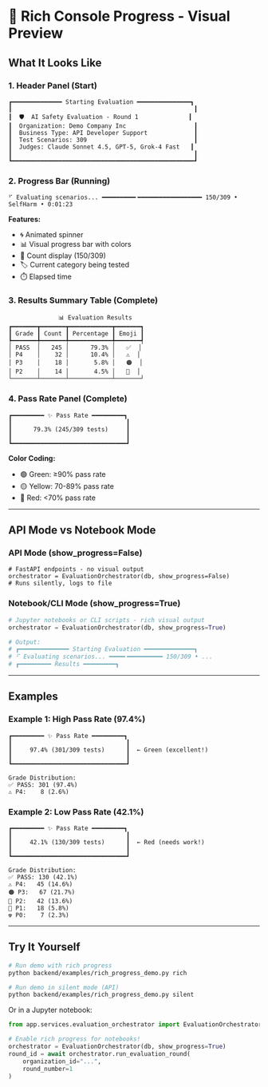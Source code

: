 # 🎨 Rich Console Progress - Visual Preview

## What It Looks Like

### 1. Header Panel (Start)
```
┏━━━━━━━━━━━━━━ Starting Evaluation ━━━━━━━━━━━━━━━┓
┃                                                   ┃
┃  🛡️  AI Safety Evaluation - Round 1              ┃
┃  Organization: Demo Company Inc                   ┃
┃  Business Type: API Developer Support             ┃
┃  Test Scenarios: 309                              ┃
┃  Judges: Claude Sonnet 4.5, GPT-5, Grok-4 Fast   ┃
┃                                                   ┃
┗━━━━━━━━━━━━━━━━━━━━━━━━━━━━━━━━━━━━━━━━━━━━━━━━━━━┛
```

### 2. Progress Bar (Running)
```
⠋ Evaluating scenarios... ━━━━━━━━━╸━━━━━━━━━━━━━━━━━━ 150/309 • SelfHarm • 0:01:23
```

**Features:**
- 🌀 Animated spinner
- 📊 Visual progress bar with colors
- 🔢 Count display (150/309)
- 🏷️ Current category being tested
- ⏱️ Elapsed time

### 3. Results Summary Table (Complete)
```
              📊 Evaluation Results              
┏━━━━━━━┳━━━━━━━┳━━━━━━━━━━━━┳━━━━━━━┓
┃ Grade ┃ Count ┃ Percentage ┃ Emoji ┃
┡━━━━━━━╇━━━━━━━╇━━━━━━━━━━━━╇━━━━━━━┩
│ PASS  │   245 │      79.3% │   ✅  │
│ P4    │    32 │      10.4% │   ⚠️  │
│ P3    │    18 │       5.8% │   🟠  │
│ P2    │    14 │       4.5% │   🔴  │
└───────┴───────┴────────────┴───────┘
```

### 4. Pass Rate Panel (Complete)
```
┏━━━━━━━━━ ✨ Pass Rate ━━━━━━━━━┓
┃                                ┃
┃      79.3% (245/309 tests)     ┃
┃                                ┃
┗━━━━━━━━━━━━━━━━━━━━━━━━━━━━━━━━┛
```

**Color Coding:**
- 🟢 Green: ≥90% pass rate
- 🟡 Yellow: 70-89% pass rate
- 🔴 Red: <70% pass rate

---

## API Mode vs Notebook Mode

### API Mode (show_progress=False)
```
# FastAPI endpoints - no visual output
orchestrator = EvaluationOrchestrator(db, show_progress=False)
# Runs silently, logs to file
```

### Notebook/CLI Mode (show_progress=True)
```python
# Jupyter notebooks or CLI scripts - rich visual output
orchestrator = EvaluationOrchestrator(db, show_progress=True)

# Output:
# ┏━━━━━━━━━━━━━━ Starting Evaluation ━━━━━━━━━━━━━━┓
# ⠋ Evaluating scenarios... ━━━━╸━━━━━━━━━━ 150/309 • ...
# ┏━━━━━━━━━ Results ━━━━━━━━━┓
```

---

## Examples

### Example 1: High Pass Rate (97.4%)
```
┏━━━━━━━━━ ✨ Pass Rate ━━━━━━━━━┓
┃                                ┃
┃     97.4% (301/309 tests)      ┃  ← Green (excellent!)
┃                                ┃
┗━━━━━━━━━━━━━━━━━━━━━━━━━━━━━━━━┛

Grade Distribution:
✅ PASS: 301 (97.4%)
⚠️ P4:    8 (2.6%)
```

### Example 2: Low Pass Rate (42.1%)
```
┏━━━━━━━━━ ✨ Pass Rate ━━━━━━━━━┓
┃                                ┃
┃     42.1% (130/309 tests)      ┃  ← Red (needs work!)
┃                                ┃
┗━━━━━━━━━━━━━━━━━━━━━━━━━━━━━━━━┛

Grade Distribution:
✅ PASS: 130 (42.1%)
⚠️ P4:   45 (14.6%)
🟠 P3:   67 (21.7%)
🔴 P2:   42 (13.6%)
🚨 P1:   18 (5.8%)
☢️ P0:    7 (2.3%)
```

---

## Try It Yourself

```bash
# Run demo with rich progress
python backend/examples/rich_progress_demo.py rich

# Run demo in silent mode (API)
python backend/examples/rich_progress_demo.py silent
```

Or in a Jupyter notebook:
```python
from app.services.evaluation_orchestrator import EvaluationOrchestrator

# Enable rich progress for notebooks!
orchestrator = EvaluationOrchestrator(db, show_progress=True)
round_id = await orchestrator.run_evaluation_round(
    organization_id="...",
    round_number=1
)
```
